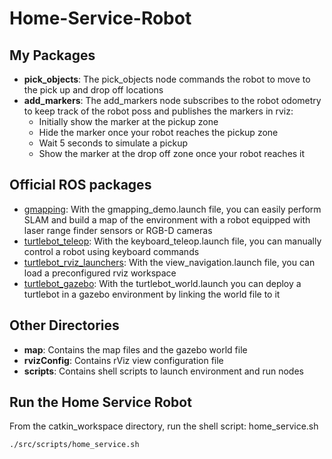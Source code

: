 # Home-Service-Robot

## My Packages
* **pick_objects**: The pick_objects node commands the robot to move to the pick up and drop off locations
* **add_markers**: The add_markers node subscribes to the robot odometry to keep track of the robot poss and publishes the markers in rviz:
    * Initially show the marker at the pickup zone
    * Hide the marker once your robot reaches the pickup zone
    * Wait 5 seconds to simulate a pickup
    * Show the marker at the drop off zone once your robot reaches it

## Official ROS packages
- [gmapping](http://wiki.ros.org/gmapping): With the gmapping_demo.launch file, you can easily perform SLAM and build a map of the environment with a robot equipped with laser range finder sensors or RGB-D cameras
- [turtlebot_teleop](http://wiki.ros.org/turtlebot_teleop): With the keyboard_teleop.launch file, you can manually control a robot using keyboard commands
- [turtlebot_rviz_launchers](http://wiki.ros.org/turtlebot_rviz_launchers): With the view_navigation.launch file, you can load a preconfigured rviz workspace
- [turtlebot_gazebo](http://wiki.ros.org/turtlebot_gazebo): With the turtlebot_world.launch you can deploy a turtlebot in a gazebo environment by linking the world file to it

## Other Directories
* **map**: Contains the map files and the gazebo world file
* **rvizConfig**: Contains rViz view configuration file
* **scripts**: Contains shell scripts to launch environment and run nodes

## Run the Home Service Robot
From the catkin_workspace directory, run the shell script: home_service.sh
```
./src/scripts/home_service.sh
```
